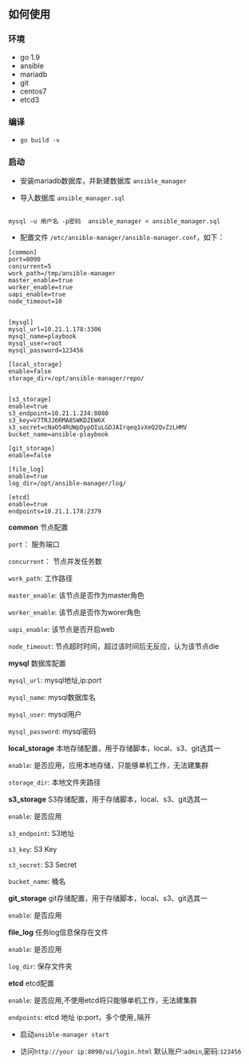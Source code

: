 ## 如何使用

### 环境

- go 1.9
- ansible
- mariadb
- git
- centos7
- etcd3

### 编译
- `go build -v`

### 启动

- 安装mariadb数据库，并新建数据库 `ansible_manager`

- 导入数据库 `ansible_manager.sql`

```shell

mysql -u 用户名 -p密码  ansible_manager < ansible_manager.sql

```


- 配置文件 `/etc/ansible-manager/ansible-manager.conf`，如下：
```
[common]
port=8090
concurrent=5
work_path=/tmp/ansible-manager
master_enable=true
worker_enable=true
uapi_enable=true
node_timeout=10


[mysql]
mysql_url=10.21.1.178:3306
mysql_name=playbook
mysql_user=root
mysql_password=123456

[local_storage]
enable=false
storage_dir=/opt/ansible-manager/repo/


[s3_storage]
enable=true
s3_endpoint=10.21.1.234:8080
s3_key=V7TRJJ6RMA8SWKDZEW6X
s3_secret=cNaO54RUWpDypOIuLGDJAIrqeq1vXeQ2QvZzLHMV
bucket_name=ansible-playbook

[git_storage]
enable=false

[file_log]
enable=true
log_dir=/opt/ansible-manager/log/

[etcd]
enable=true
endpoints=10.21.1.178:2379
```

**common** 节点配置

`port`： 服务端口

`concurrent`： 节点并发任务数

`work_path`:  工作路径

`master_enable`: 该节点是否作为master角色

`worker_enable`: 该节点是否作为worer角色

`uapi_enable`: 该节点是否开启web

`node_timeout`: 节点超时时间，超过该时间后无反应，认为该节点die

**mysql**  数据库配置

`mysql_url`: mysql地址,ip:port

`mysql_name`: mysql数据库名

`mysql_user`: mysql用户

`mysql_password`: mysql密码

**local_storage**   本地存储配置，用于存储脚本，local、s3、git选其一

`enable`: 是否应用，应用本地存储，只能够单机工作，无法建集群

`storage_dir`: 本地文件夹路径


**s3_storage**  S3存储配置，用于存储脚本，local、s3、git选其一

`enable`: 是否应用

`s3_endpoint`: S3地址

`s3_key`: S3 Key

`s3_secret`: S3 Secret

`bucket_name`: 桶名

**git_storage** git存储配置，用于存储脚本，local、s3、git选其一

`enable`: 是否应用

**file_log** 任务log信息保存在文件

`enable`: 是否应用

`log_dir`: 保存文件夹

**etcd** etcd配置

`enable`: 是否应用,不使用etcd将只能够单机工作，无法建集群

`endpoints`: etcd 地址 ip:port，多个使用`,`隔开



- 启动`ansible-manager start`

- 访问`http://your ip:8090/ui/login.html` 默认账户:`admin`,密码:`123456`
